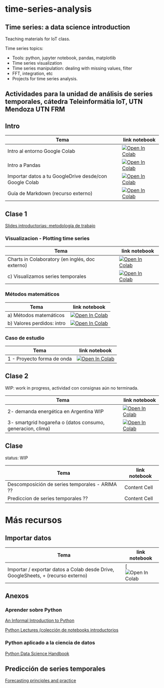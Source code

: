 # time-series-analysis

## Time series: a data science introduction

Teaching materials for IoT class.

Time series topics:
* Tools: python, jupyter notebook, pandas, matplotlib
* Time series visualization
* Time series manipulation: dealing with missing values, filter
* FFT, integration, etc
* Projects for time series analysis.

## Actividades para la unidad de análisis de series temporales, cátedra Teleinformátia IoT, UTN Mendoza UTN FRM


## Intro

| Tema  | link notebook |
| ------------- | ------------- |
Intro al entorno Google Colab | [![Open In Colab](https://colab.research.google.com/assets/colab-badge.svg)](https://colab.research.google.com/drive/1Z6YPtctNMGFJPwu4NVmNfCA3n13cMoqA?usp=sharing) | 
|Intro a Pandas | [![Open In Colab](https://colab.research.google.com/assets/colab-badge.svg)](https://colab.research.google.com/drive/1Z6YPtctNMGFJPwu4NVmNfCA3n13cMoqA?usp=sharing) |
|Importar datos a tu GoogleDrive desde/con Google Colab |  [![Open In Colab](https://colab.research.google.com/assets/colab-badge.svg)](https://colab.research.google.com/drive/1Z-mXvjJqq7B-5JQz-CaMYJ_OsiTabavE?usp=sharing)|
|Guía de Markdown (recurso externo) | [![Open In Colab](https://colab.research.google.com/assets/colab-badge.svg)]( https://colab.research.google.com/notebooks/markdown_guide.ipynb) | 


## Clase 1 

[Slides introductorias: metodología de trabajo](https://docs.google.com/presentation/d/1W6xQ79pPx199Ah_zKOdMbFMXpgHWRsbqLwDdor4OFzo/edit?usp=sharing)

### Visualizacion - Plotting time series

| Tema  | link notebook |
| ------------- | ------------- |
| Charts in Colaboratory (en inglés, doc externo) | [![Open In Colab](https://colab.research.google.com/assets/colab-badge.svg)](https://colab.research.google.com/notebooks/charts.ipynb) ||c) Visualizamos series temporales|[![Open In Colab](https://colab.research.google.com/assets/colab-badge.svg)](http://colab.research.google.com/github/anadiedrichs/time-series-analysis/blob/master/visualizacion_intro.ipynb) |
|c) Visualizamos series temporales|[![Open In Colab](https://colab.research.google.com/assets/colab-badge.svg)](http://colab.research.google.com/github/anadiedrichs/time-series-analysis/blob/master/visualizacion_intro.ipynb) |

### Métodos matemáticos

| Tema  | link notebook |
| ------------- | ------------- |
|a) Métodos matemáticos  | [![Open In Colab](https://colab.research.google.com/assets/colab-badge.svg)](http://colab.research.google.com/github/anadiedrichs/time-series-analysis/blob/master/intro_time_series_metodos_matem%C3%A1ticos.ipynb) |
|b) Valores perdidos: intro  | [![Open In Colab](https://colab.research.google.com/assets/colab-badge.svg)](http://colab.research.google.com/github/anadiedrichs/time-series-analysis/blob/master/intro_time_series_valores_perdidos.ipynb) |

### Caso de estudio 

| Tema  | link notebook |
| ------------- | ------------- |
|1 - Proyecto forma de onda|[![Open In Colab](https://colab.research.google.com/assets/colab-badge.svg)](http://colab.research.google.com/github/anadiedrichs/time-series-analysis/blob/master/proyecto_forma_de_onda_2019.ipynb) |


## Clase 2

WIP: work in progress, actividad con consignas aún no terminada.


| Tema  | link notebook |
| ------------- | ------------- |
|2- demanda energética en Argentina WIP |[![Open In Colab](https://colab.research.google.com/assets/colab-badge.svg)](https://colab.research.google.com/drive/18dJVVp-p4cnbMnY8bwFePvNRRYPdAEPF?usp=sharing) |
|3- smartgrid hogareña o (datos consumo, generacion, clima) |[![Open In Colab](https://colab.research.google.com/assets/colab-badge.svg)](https://colab.research.google.com/drive/1kYPtJWq_bjMP4RcHV50HBV9xe3REJxBu?usp=sharing) |

## Clase 

status: WIP

| Tema  | link notebook |
| ------------- | ------------- |
| Descomposición de series temporales - ARIMA ??  | Content Cell  |
| Prediccion de series temporales ??  | Content Cell  |


# Más recursos 

## Importar datos

| Tema  | link notebook |
| ------------- | ------------- |
|Importar / exportar datos a Colab desde Drive, GoogleSheets, +  (recurso externo)|[![Open In Colab](https://colab.research.google.com/notebooks/io.ipynb)|

## Anexos

### Aprender sobre Python

[An Informal Introduction to Python](https://docs.python.org/3.5/tutorial/introduction.html)


[Python Lectures (colección de notebooks introductorios](https://github.com/rajathkmp/Python-Lectures)

### Python aplicado a la ciencia de datos 

[Python Data Science Handbook]( https://colab.research.google.com/github/jakevdp/PythonDataScienceHandbook/blob/master/notebooks/Index.ipynb])

## Predicción de series temporales 

[Forecasting principles and practice]( https://otexts.com/fpp2/)

